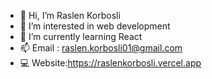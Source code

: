- 👋 Hi, I’m Raslen Korbosli
- 👀 I’m interested in web development
- 🌱 I’m currently learning React
- 📫 Email : raslen.korbosli01@gmail.com
- 💻 Website:https://raslenkorbosli.vercel.app

